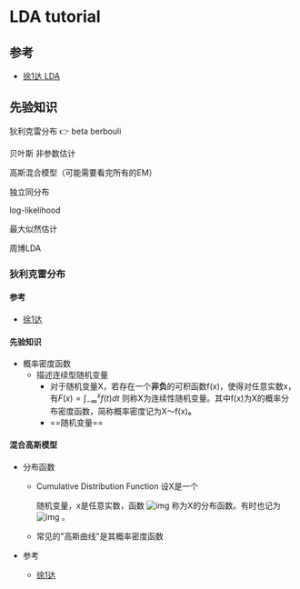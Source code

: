 # LDA tutorial



## 参考

- [徐1达 LDA](<https://www.bilibili.com/video/av24093797?from=search&seid=1446281961805634843>)

## 先验知识

狄利克雷分布 :point_right: beta berbouli

贝叶斯 非参数估计

高斯混合模型（可能需要看完所有的EM）

独立同分布

log-likelihood

最大似然估计 

周博LDA





### 狄利克雷分布

#### 参考

- [徐1达](<https://www.youtube.com/watch?v=qT6CQ9BFDL8&t=181s>)

#### 先验知识

- 概率密度函数
  - 描述连续型随机变量
    - 对于随机变量X，若存在一个**非负**的可积函数f(x)，使得对任意实数x，有$F(x)=\int_{-\infty}^{x} f(t) d t$ 则称X为连续性随机变量。其中f(x)为X的概率分布密度函数，简称概率密度记为X～f(x)**。**
    - ==随机变量==









####  混合高斯模型

- 分布函数 

  - Cumulative Distribution Function 设X是一个

    随机变量，x是任意实数，函数 ![img](https://gss1.bdstatic.com/-vo3dSag_xI4khGkpoWK1HF6hhy/baike/s%3D110/sign=713b5351f21f3a295ec8d1cfa924bce3/d000baa1cd11728bba7f7eadcafcc3cec2fd2ceb.jpg) 称为X的分布函数。有时也记为 ![img](https://gss1.bdstatic.com/9vo3dSag_xI4khGkpoWK1HF6hhy/baike/s%3D63/sign=74abd3f98acb39dbc5c06455d11670c0/58ee3d6d55fbb2fbea79ef01444a20a44623dc57.jpg) 。

  - 常见的"高斯曲线"是其概率密度函数

- 参考

  - [徐1达](<https://www.youtube.com/watch?v=C6xjPAIeeRk&list=PLFze15KrfxbF4J6SW-cFqvPQjLr5ZCdyv&index=2>)
